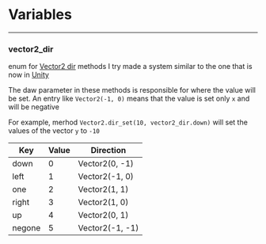 # Variables

---

### vector2_dir
enum for [Vector2 dir](methods#installed-dir) methods
I try made a system similar to the one that is now in [Unity](https://docs.unity3d.com/ScriptReference/Vector2.html)

The daw parameter in these methods is responsible for where the value will be set.
An entry like `Vector2(-1, 0)` means that the value is set only `x` and will be negative

For example, merhod `Vector2.dir_set(10, vector2_dir.down)` will set the values of the vector `y` to `-10`

| Key  | Value | Direction       |
|------|-------|-----------------|
|down  |   0   | Vector2(0, -1)  |
|left  |   1   | Vector2(-1, 0)  |
|one   |   2   | Vector2(1, 1)   |
|right |   3   | Vector2(1, 0)   |
|up    |   4   | Vector2(0, 1)   |
|negone|   5   | Vector2(-1, -1) |
